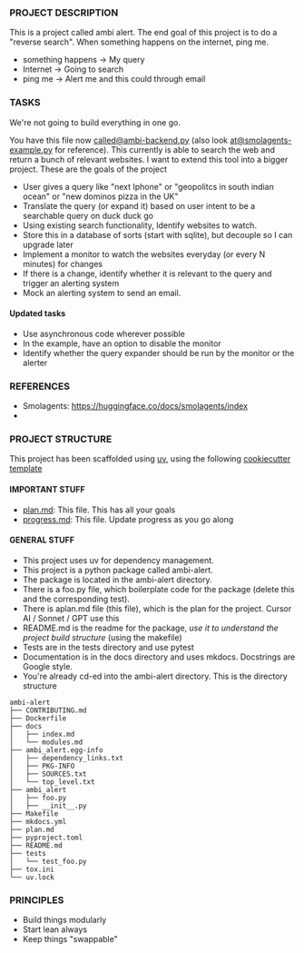 ### PROJECT DESCRIPTION

This is a project called ambi alert. The end goal of this project is to do a "reverse search". When something happens on the internet, ping me.

- something happens → My query
- Internet → Going to search
- ping me → Alert me and this could through email

### TASKS

We're not going to build everything in one go.

You have this file now [called@ambi-backend.py](mailto:called@ambi-backend.py) (also look [at@smolagents-example.py](mailto:at@smolagents-example.py) for reference). This currently is able to search the web and return a bunch of relevant websites. I want to extend this tool into a bigger project. These are the goals of the project

- User gives a query like "next Iphone" or "geopolitcs in south indian ocean" or "new dominos pizza in the UK"
- Translate the query (or expand it) based on user intent to be a searchable query on duck duck go
- Using existing search functionality, Identify websites to watch.
- Store this in a database of sorts (start with sqlite), but decouple so I can upgrade later
- Implement a monitor to watch the websites everyday (or every N minutes) for changes
- If there is a change, identify whether it is relevant to the query and trigger an alerting system
- Mock an alerting system to send an email.

#### Updated tasks

- Use asynchronous code wherever possible
- In the example, have an option to disable the monitor
- Identify whether the query expander should be run by the monitor or the alerter

### REFERENCES

- Smolagents: https://huggingface.co/docs/smolagents/index
-

### PROJECT STRUCTURE

This project has been scaffolded using [uv](https://docs.astral.sh/uv/getting-started/installation/), using the following [cookiecutter template](https://github.com/fpgmaas/cookiecutter-uv)

#### IMPORTANT STUFF

- [plan.md](plan.md): This file. This has all your goals
- [progress.md](progress.md): This file. Update progress as you go along

#### GENERAL STUFF

- This project uses uv for dependency management.
- This project is a python package called ambi-alert.
- The package is located in the ambi-alert directory.
- There is a foo.py file, which boilerplate code for the package (delete this and the corresponding test).
- There is aplan.md file (this file), which is the plan for the project. Cursor AI / Sonnet / GPT use this
- README.md is the readme for the package, _use it to understand the project build structure_ (using the makefile)
- Tests are in the tests directory and use pytest
- Documentation is in the docs directory and uses mkdocs. Docstrings are Google style.
- You're already cd-ed into the ambi-alert directory. This is the directory structure

```
ambi-alert
├── CONTRIBUTING.md
├── Dockerfile
├── docs
│   ├── index.md
│   └── modules.md
├── ambi_alert.egg-info
│   ├── dependency_links.txt
│   ├── PKG-INFO
│   ├── SOURCES.txt
│   └── top_level.txt
├── ambi_alert
│   ├── foo.py
│   ├── __init__.py
├── Makefile
├── mkdocs.yml
├── plan.md
├── pyproject.toml
├── README.md
├── tests
│   └── test_foo.py
├── tox.ini
└── uv.lock
```

### PRINCIPLES

- Build things modularly
- Start lean always
- Keep things "swappable"
